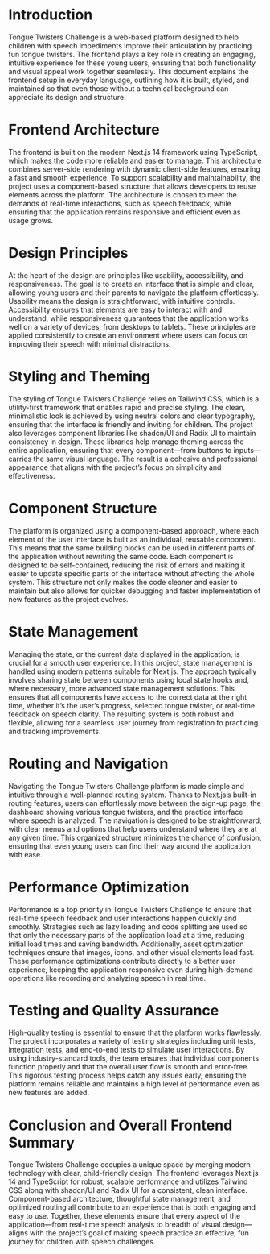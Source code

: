 # Introduction

Tongue Twisters Challenge is a web-based platform designed to help children with speech impediments improve their articulation by practicing fun tongue twisters. The frontend plays a key role in creating an engaging, intuitive experience for these young users, ensuring that both functionality and visual appeal work together seamlessly. This document explains the frontend setup in everyday language, outlining how it is built, styled, and maintained so that even those without a technical background can appreciate its design and structure.

# Frontend Architecture

The frontend is built on the modern Next.js 14 framework using TypeScript, which makes the code more reliable and easier to manage. This architecture combines server-side rendering with dynamic client-side features, ensuring a fast and smooth experience. To support scalability and maintainability, the project uses a component-based structure that allows developers to reuse elements across the platform. The architecture is chosen to meet the demands of real-time interactions, such as speech feedback, while ensuring that the application remains responsive and efficient even as usage grows.

# Design Principles

At the heart of the design are principles like usability, accessibility, and responsiveness. The goal is to create an interface that is simple and clear, allowing young users and their parents to navigate the platform effortlessly. Usability means the design is straightforward, with intuitive controls. Accessibility ensures that elements are easy to interact with and understand, while responsiveness guarantees that the application works well on a variety of devices, from desktops to tablets. These principles are applied consistently to create an environment where users can focus on improving their speech with minimal distractions.

# Styling and Theming

The styling of Tongue Twisters Challenge relies on Tailwind CSS, which is a utility-first framework that enables rapid and precise styling. The clean, minimalistic look is achieved by using neutral colors and clear typography, ensuring that the interface is friendly and inviting for children. The project also leverages component libraries like shadcn/UI and Radix UI to maintain consistency in design. These libraries help manage theming across the entire application, ensuring that every component—from buttons to inputs—carries the same visual language. The result is a cohesive and professional appearance that aligns with the project’s focus on simplicity and effectiveness.

# Component Structure

The platform is organized using a component-based approach, where each element of the user interface is built as an individual, reusable component. This means that the same building blocks can be used in different parts of the application without rewriting the same code. Each component is designed to be self-contained, reducing the risk of errors and making it easier to update specific parts of the interface without affecting the whole system. This structure not only makes the code cleaner and easier to maintain but also allows for quicker debugging and faster implementation of new features as the project evolves.

# State Management

Managing the state, or the current data displayed in the application, is crucial for a smooth user experience. In this project, state management is handled using modern patterns suitable for Next.js. The approach typically involves sharing state between components using local state hooks and, where necessary, more advanced state management solutions. This ensures that all components have access to the correct data at the right time, whether it’s the user’s progress, selected tongue twister, or real-time feedback on speech clarity. The resulting system is both robust and flexible, allowing for a seamless user journey from registration to practicing and tracking improvements.

# Routing and Navigation

Navigating the Tongue Twisters Challenge platform is made simple and intuitive through a well-planned routing system. Thanks to Next.js’s built-in routing features, users can effortlessly move between the sign-up page, the dashboard showing various tongue twisters, and the practice interface where speech is analyzed. The navigation is designed to be straightforward, with clear menus and options that help users understand where they are at any given time. This organized structure minimizes the chance of confusion, ensuring that even young users can find their way around the application with ease.

# Performance Optimization

Performance is a top priority in Tongue Twisters Challenge to ensure that real-time speech feedback and user interactions happen quickly and smoothly. Strategies such as lazy loading and code splitting are used so that only the necessary parts of the application load at a time, reducing initial load times and saving bandwidth. Additionally, asset optimization techniques ensure that images, icons, and other visual elements load fast. These performance optimizations contribute directly to a better user experience, keeping the application responsive even during high-demand operations like recording and analyzing speech in real time.

# Testing and Quality Assurance

High-quality testing is essential to ensure that the platform works flawlessly. The project incorporates a variety of testing strategies including unit tests, integration tests, and end-to-end tests to simulate user interactions. By using industry-standard tools, the team ensures that individual components function properly and that the overall user flow is smooth and error-free. This rigorous testing process helps catch any issues early, ensuring the platform remains reliable and maintains a high level of performance even as new features are added.

# Conclusion and Overall Frontend Summary

Tongue Twisters Challenge occupies a unique space by merging modern technology with clear, child-friendly design. The frontend leverages Next.js 14 and TypeScript for robust, scalable performance and utilizes Tailwind CSS along with shadcn/UI and Radix UI for a consistent, clean interface. Component-based architecture, thoughtful state management, and optimized routing all contribute to an experience that is both engaging and easy to use. Together, these elements ensure that every aspect of the application—from real-time speech analysis to breadth of visual design—aligns with the project’s goal of making speech practice an effective, fun journey for children with speech challenges.